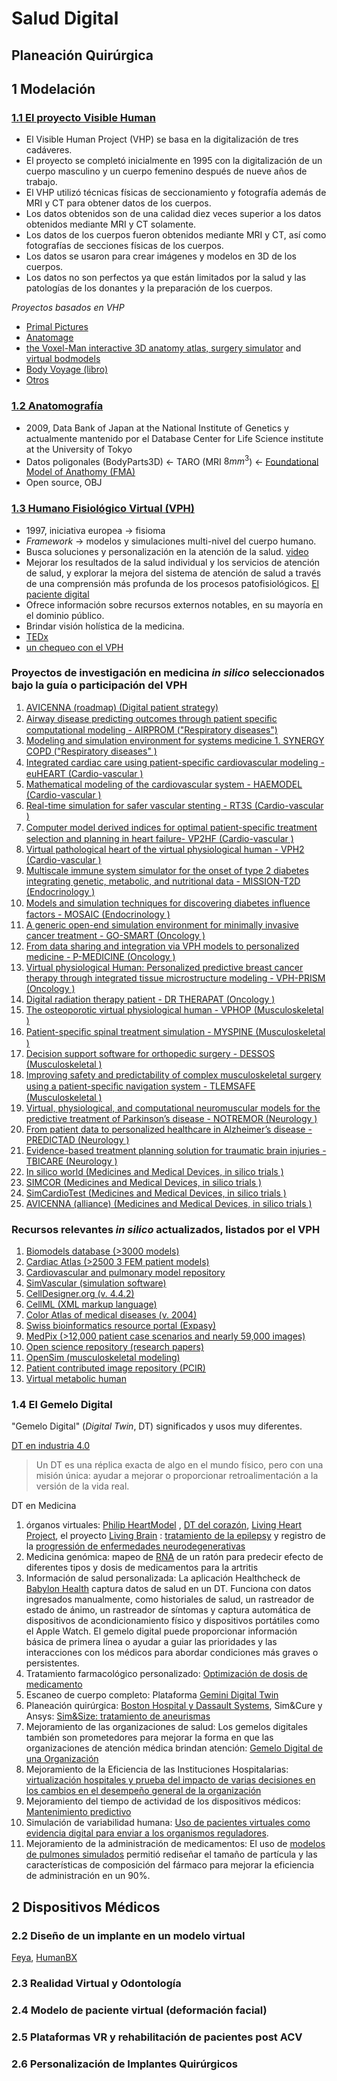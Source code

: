 # Salud Digital
## Planeación Quirúrgica
## 1 Modelación
### [1.1 El proyecto Visible Human](https://www.nlm.nih.gov/research/visible/photos.html)
- El Visible Human Project (VHP) se basa en la digitalización de tres cadáveres.
- El proyecto se completó inicialmente en 1995 con la digitalización de un cuerpo masculino y un cuerpo femenino después de nueve años de trabajo.
- El VHP utilizó técnicas físicas de seccionamiento y fotografía además de MRI y CT para obtener datos de los cuerpos.
- Los datos obtenidos son de una calidad diez veces superior a los datos obtenidos mediante MRI y CT solamente.
- Los datos de los cuerpos fueron obtenidos mediante MRI y CT, así como fotografías de secciones físicas de los cuerpos.
- Los datos se usaron para crear imágenes y modelos en 3D de los cuerpos.
- Los datos no son perfectos ya que están limitados por la salud y las patologías de los donantes y la preparación de los cuerpos.

_Proyectos basados en VHP_
- [Primal Pictures](https://www.primalpictures.com/)
- [Anatomage](https://www.anatomage.com/table/)
- [the Voxel-Man interactive 3D anatomy atlas, surgery simulator](https://www.voxel-man.com/3d-navigators/) and [virtual bodmodels](https://www.voxel-man.com/3d-navigators/downloads/)
- [Body Voyage (libro)](https://www.amazon.com/Body-Voyage-Three-Dimensional-Tour-Human/dp/0446520098)
- [Otros](https://www.nlm.nih.gov/research/visible/applications.html)

### [1.2 Anatomografía](http://lifesciencedb.jp/bp3d)
- 2009, Data Bank of Japan at the National Institute of Genetics y actualmente mantenido por el Database Center for Life Science institute at the University of Tokyo
- Datos poligonales (BodyParts3D) <- TARO (MRI $8mm^3$) <- [Foundational Model of Anathomy (FMA)](http://sig.biostr.washington.edu/projects/fm/AboutFM.html)
- Open source, OBJ

### [1.3 Humano Fisiológico Virtual (VPH)](https://www.vph-institute.org/)
- 1997, iniciativa europea -> fisioma
- _Framework_ -> modelos y simulaciones multi-nivel del cuerpo humano.
- Busca soluciones y personalización en la atención de la salud. [video](https://youtu.be/N4NzEyo_HQo)
- Mejorar los resultados de la salud individual y los servicios de atención de salud, y explorar la mejora del sistema de atención de salud a través de una comprensión más profunda de los procesos patofisiológicos. [El paciente digital](https://youtu.be/tx9ZXTlnVmg)
- Ofrece información sobre recursos externos notables, en su mayoría en el dominio público.
- Brindar visión holística de la medicina.
- [TEDx](https://youtu.be/aZyEPXYmZ-8)
- [un chequeo con el VPH](https://youtu.be/JijSCaVrYhw)

### Proyectos de investigación en medicina _in silico_ seleccionados bajo la guía o participación del VPH												
1. [AVICENNA (roadmap)	(Digital patient strategy)](https://www.cordis.europa.eu/project/id/611819)
1. [Airway disease predicting outcomes through patient speciﬁc computational modeling - AIRPROM	("Respiratory diseases")](https://europeanlung.org/en/projects-and-campaigns/airprom-publications/ )
1. [Modeling and simulation environment for systems medicine 1. SYNERGY COPD	("Respiratory diseases" )](https://www.Synergy-COPD.eu )
1. [Integrated cardiac care using patient-speciﬁc cardiovascular modeling - euHEART	(Cardio-vascular )](https://www.euheart.eu )
1. [Mathematical modeling of the cardiovascular system - HAEMODEL	(Cardio-vascular )](https://cordis.europa.eu/project/rcn/67790_en.html )
1. [Real-time simulation for safer vascular stenting - RT3S	(Cardio-vascular )](https://joinup.ec.europa.eu/sites/default/files/document/2014-12/RT3S%20-%20Real%20Time%20Simulation%20for%20Safer%20vascular%20Stenting%20in%20ICT%20for%20Health%20-%20Resource%20book%20of%20eHealth%20Projects%20-%20FP7.pdf )
1. [Computer model derived indices for optimal patient-speciﬁc treatment selection and planning in heart failure- VP2HF	(Cardio-vascular )](https://www.upf.edu/web/simbiosys/projects/-/asset_publisher/xmEPr4ZgEREi/content/vp2hf/maximized)
1. [Virtual pathological heart of the virtual physiological human - VPH2	(Cardio-vascular )](https://www.semanticscholar.org/paper/Testi-virtual-pathological-heart-of-the-Virtual-and-McFarlane-Lin/a43ae4a558df405a6f53a4350fdc34a666679682)
1. [Multiscale immune system simulator for the onset of type 2 diabetes integrating genetic, metabolic, and nutritional data - MISSION-T2D	(Endocrinology )](http://www.mission-t2d.eu/MISSION-T2D/ewExternalFiles/MISSION-T2D_D2.4.pdf)
1. [Models and simulation techniques for discovering diabetes inﬂuence factors - MOSAIC	(Endocrinology )](http://www.mosaicproject.eu/)
1. [A generic open-end simulation environment for minimally invasive cancer treatment - GO-SMART	(Oncology )](https://www.gosmart-project.eu/)
1. [From data sharing and integration via VPH models to personalized medicine - P-MEDICINE	(Oncology )](http://p-medicine.eu/)
1. [Virtual physiological Human: Personalized predictive breast cancer therapy through integrated tissue microstructure modeling - VPH-PRISM	(Oncology )](https://www.computationalpathologygroup.eu/projects/vphprism/)
1. [Digital radiation therapy patient - DR THERAPAT	(Oncology )](https://researchportal.be/en/project/digital-radiation-therapy-patient)
1. [The osteoporotic virtual physiological human - VPHOP	(Musculoskeletal )](https://simtk.org/projects/vphop)
1. [Patient-speciﬁc spinal treatment simulation - MYSPINE	(Musculoskeletal )](https://www.myspineproject.eu )
1. [Decision support software for orthopedic surgery - DESSOS	(Musculoskeletal )](https://cordis.europa.eu/project/rcn/79488_en.html)
1. [Improving safety and predictability of complex musculoskeletal surgery using a patient-speciﬁc navigation system - TLEMSAFE	(Musculoskeletal )](https://www.tlemsafe.eu )
1. [Virtual, physiological, and computational neuromuscular models for the predictive treatment of Parkinson’s disease - NOTREMOR	(Neurology )](https://iadrp.nia.nih.gov/project/virtual-physiological-and-computational-neuromuscular-models-predictive-treatment)
1. [From patient data to personalized healthcare in Alzheimer’s disease - PREDICTAD	(Neurology )](https://www.predictad.eu )
1. [Evidence-based treatment planning solution for traumatic brain injuries - TBICARE	(Neurology )](https://clinicaltrials.gov/ct2/show/study/NCT02021877)
1. [In silico world	(Medicines and Medical Devices, in silico trials )](https://www.insilico.world )
1. [SIMCOR	(Medicines and Medical Devices, in silico trials )](https://www.cordis.europa.eu/project/id/101017578 )
1. [SimCardioTest	(Medicines and Medical Devices, in silico trials )](https://www.cordis.europa.eu/project/id/101016496 )
1. [AVICENNA (alliance)	(Medicines and Medical Devices, in silico trials )](https://www.cordis.europa.eu/programme/id/H2020_SC1-PM-16-2017 )

### Recursos relevantes _in silico_ actualizados, listados por el VPH
1. [Biomodels database (>3000 models)](https://ebi.ac.uk/biomodels-main)
1. [Cardiac Atlas (>2500 3 FEM patient models) ](https://cardiacatlas.org )
1. [Cardiovascular and pulmonary model repository ](https://vascularmodel.com )
1. [SimVascular (simulation software)](https://simvascular.github.io )
1. [CellDesigner.org (v. 4.4.2)](https://celldesigner.org)
1. [CellML (XML markup language)](https://cellml.org)
1. [Color Atlas of medical diseases (v. 2004)](https://ecureme.com/atlas/version2001/atlas.asp)
1. [Swiss bioinformatics resource portal (Expasy) ](https://www.expasy.org)
1. [MedPix (>12,000 patient case scenarios and nearly 59,000 images)](https://medpix.nlm.nih.gov/home)
1. [Open science repository (research papers)](http://www.open-science-repository.com/)
1. [OpenSim (musculoskeletal modeling)](https://opensim.stanford.edu)
1. [Patient contributed image repository (PCIR)](https://www.pcir.org)
1. [Virtual metabolic human](https://www.vmh.life)

### 1.4 El Gemelo Digital
"Gemelo Digital" (_Digital Twin_, DT) significados y usos muy diferentes.

[DT en industria 4.0](https://www2.deloitte.com/us/en/insights/focus/industry-4-0/digital-twin-technology-smart-factory.html)

> Un DT es una réplica exacta de algo en el mundo físico, pero con una misión única: ayudar a mejorar o proporcionar retroalimentación a la versión de la vida real. 

DT en Medicina
1. órganos virtuales: [Philip HeartModel](https://www.usa.philips.com/healthcare/resources/feature-detail/ultrasound-heartmodel) , [DT del corazón](https://www.feops.com/product/healthcare-professionals), [Living Heart Project](https://www.3ds.com/products-services/simulia/solutions/life-sciences-healthcare/the-living-heart-project/), el proyecto [Living Brain](https://www.3ds.com/stories/living-brain/) : [tratamiento de la epilepsy](https://advances.sciencemag.org/content/7/1/eabd4639) y registro de la [progressión de enfermedades neurodegenerativas](https://journals.plos.org/ploscompbiol/article?id=10.1371/journal.pcbi.1008267) 
2. Medicina genómica: mapeo de [RNA](https://liu.se/en/news-item/digital-tvillingar-hjalpmedel-for-skraddarsydd-medicinering-) de un ratón para predecir efecto de diferentes tipos y dosis de medicamentos para la artritis
3. Información de salud personalizada: 
La aplicación Healthcheck de  [Babylon Health](https://www.babylonhealth.com/about) captura datos de salud en un DT. Funciona con datos ingresados ​​manualmente, como historiales de salud, un rastreador de estado de ánimo, un rastreador de síntomas y captura automática de dispositivos de acondicionamiento físico y dispositivos portátiles como el Apple Watch. El gemelo digital puede proporcionar información básica de primera línea o ayudar a guiar las prioridades y las interacciones con los médicos para abordar condiciones más graves o persistentes.
4. Tratamiento farmacológico personalizado: 
[Optimización de dosis de medicamento](https://www.empa.ch/web/s604/eq71-digital-twin) 
5. Escaneo de cuerpo completo: Plataforma [Gemini Digital Twin](https://q.bio/)
6. Planeación quirúrgica: [Boston Hospital y Dassault Systems](https://answers.childrenshospital.org/aerospace-tools-repair-hearts/), Sim&Cure y Ansys: [Sim&Size: tratamiento de aneurismas](https://sim-and-cure.com/patient-care/)
7. Mejoramiento de las organizaciones de salud: Los gemelos digitales también son prometedores para mejorar la forma en que las organizaciones de atención médica brindan atención: [Gemelo Digital de una Organización](https://www.gartner.com/doc/3901491)
8. Mejoramiento de la Eficiencia de las Instituciones Hospitalarias:
[virtualización hospitales y prueba del impacto de varias decisiones en los cambios en el desempeño general de la organización](https://www.gehccommandcenter.com/digital-twin) 
9. Mejoramiento del tiempo de actividad de los dispositivos médicos: [Mantenimiento predictivo](https://www.philips.com/a-w/about/news/archive/blogs/innovation-matters/20180830-the-rise-of-the-digital-twin-how-healthcare-can-benefit.html)
10. Simulación de variabilidad humana: [Uso de pacientes virtuales como evidencia digital para enviar a los organismos reguladores](https://www.virtonomy.io/).
11. Mejoramiento de la administración de medicamentos: El uso de [modelos de pulmones simulados](https://www.cbbl-okstate.com/lung-structure) permitió rediseñar el tamaño de partícula y las características de composición del fármaco para mejorar la eficiencia de administración en un 90%.



## 2 Dispositivos Médicos
### 2.2 Diseño de un implante en un modelo virtual
[Feya](https://www.rhfeya.com/), [HumanBX](https://humanbx.com/)
### 2.3 Realidad Virtual y Odontología

### 2.4 Modelo de paciente virtual (deformación facial)
### 2.5 Plataformas VR y rehabilitación de pacientes post ACV
### 2.6 Personalización de Implantes Quirúrgicos